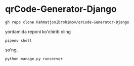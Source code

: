 # qrCode-Generator-Django
```bash
gh repo clone RahmatjonIbrohimov/qrCode-Generator-Django
```
yordamida reponi ko'chirib oling 
```
pipenv shell
```
so'ng,
```
python manage.py runserver
```
